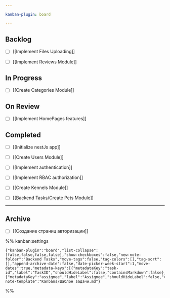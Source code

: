 ```yaml
---

kanban-plugin: board

---
```


## Backlog

- [ ] [[Implement Files Uploading]]
- [ ] [[Implement Reviews Module]]


## In Progress

- [ ] [[Create Categories Module]]


## On Review

- [ ] [[Implement HomePages features]]


## Completed

- [ ] [[Initialize nestJs app]]
- [ ] [[Create Users Module]]
- [ ] [[Implement authentication]]
- [ ] [[Implement RBAC authorization]]
- [ ] [[Create Kennels Module]]
- [ ] [[Backend Tasks/Create Pets Module]]


***

## Archive

- [ ] [[Создание страниц авторизации]]

%% kanban:settings
```
{"kanban-plugin":"board","list-collapse":[false,false,false,false],"show-checkboxes":false,"new-note-folder":"Backend Tasks","move-tags":false,"tag-colors":[],"tag-sort":[],"append-archive-date":false,"date-picker-week-start":1,"move-dates":true,"metadata-keys":[{"metadataKey":"task-id","label":"TaskID","shouldHideLabel":false,"containsMarkdown":false},{"metadataKey":"assignee","label":"Assignee","shouldHideLabel":false,"containsMarkdown":false}],"new-note-template":"Kanbans/Шаблон задачи.md"}
```
%%